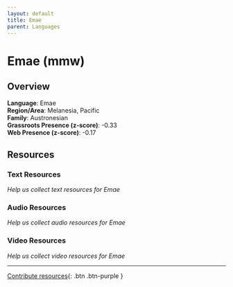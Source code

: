 ```yaml
---
layout: default
title: Emae
parent: Languages
---
```


# Emae (mmw)

## Overview

**Language**: Emae  
**Region/Area**: Melanesia, Pacific  
**Family**: Austronesian  
**Grassroots Presence (z-score)**: -0.33  
**Web Presence (z-score)**: -0.17  

## Resources

### Text Resources
*Help us collect text resources for Emae*

### Audio Resources
*Help us collect audio resources for Emae*

### Video Resources
*Help us collect video resources for Emae*

---

[Contribute resources](https://forms.office.com/e/1SfLJx3u1r){: .btn .btn-purple }
